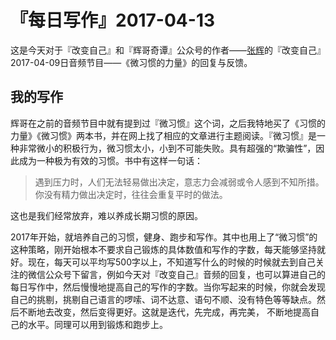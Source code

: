 # 『每日写作』2017-04-13

这是今天对于『改变自己』和『辉哥奇谭』公众号的作者——[张辉](http://weibo.com/forestsong)的『改变自己』2017-04-09日音频节目——《微习惯的力量》的回复与反馈。

## 我的写作

辉哥在之前的音频节目中就有提到过『微习惯』这个词，之后我特地买了《习惯的力量》《微习惯》两本书，并在网上找了相应的文章进行主题阅读。『微习惯』是一种非常微小的积极行为，微习惯太小，小到不可能失败。具有超强的“欺骗性”，因此成为一种极为有效的习惯。书中有这样一句话：

> 遇到压力时，人们无法轻易做出决定，意志力会减弱或令人感到不知所措。你没有精力做出决定时，往往会重复平时的做法。

这也是我们经常放弃，难以养成长期习惯的原因。

2017年开始，就培养自己的习惯，健身、跑步和写作。其中也用上了“微习惯”的这种策略，刚开始根本不要求自己锻炼的具体数值和写作的字数，每天能够坚持就好。现在，每天可以平均写500字以上，不知道写什么的时候的时候就去到自己关注的微信公众号下留言，例如今天对『改变自己』音频的回复，也可以算进自己的每日写作中，然后慢慢地提高自己的写作的字数。当你写起来的时候，你就会发现自己的挑剔，挑剔自己语言的啰嗦、词不达意、语句不顺、没有特色等等缺点。然后不断地去改变，然后变得更好。这就是迭代，先完成，再完美， 不断地提高自己的水平。同理可以用到锻炼和跑步上。